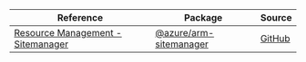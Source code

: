 | Reference | Package | Source |
|---|---|---|
|[Resource Management - Sitemanager](arm-sitemanager-readme.md)|[@azure/arm-sitemanager](https://www.npmjs.com/package/@azure/arm-sitemanager)|[GitHub](https://github.com/Azure/azure-sdk-for-js/blob/main/sdk/sitemanager/arm-sitemanager)|
